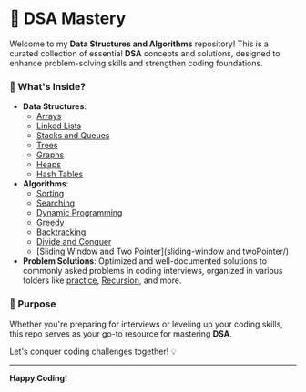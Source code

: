 # 🚀 DSA Mastery

Welcome to my **Data Structures and Algorithms** repository! This is a curated collection of essential **DSA** concepts and solutions, designed to enhance problem-solving skills and strengthen coding foundations.

### 📌 What's Inside?

- **Data Structures**:
  - [Arrays](arrays/)
  - [Linked Lists](linked-list/)
  - [Stacks and Queues](Stack-and-Queue/)
  - [Trees](notes/)
  - [Graphs](notes/)
  - [Heaps](notes/)
  - [Hash Tables](notes/)
- **Algorithms**:
  - [Sorting](sortingFolder/)
  - [Searching](notes/binarySearch.md)
  - [Dynamic Programming](notes/)
  - [Greedy](greedy-algorithm/)
  - [Backtracking](notes/)
  - [Divide and Conquer](notes/)
  - [Sliding Window and Two Pointer](sliding-window and twoPointer/)
- **Problem Solutions**: Optimized and well-documented solutions to commonly asked problems in coding interviews, organized in various folders like [practice](practice/), [Recursion](Recursion/), and more.

### 🎯 Purpose

Whether you're preparing for interviews or leveling up your coding skills, this repo serves as your go-to resource for mastering **DSA**.

Let's conquer coding challenges together! 💡

---

**Happy Coding!**
